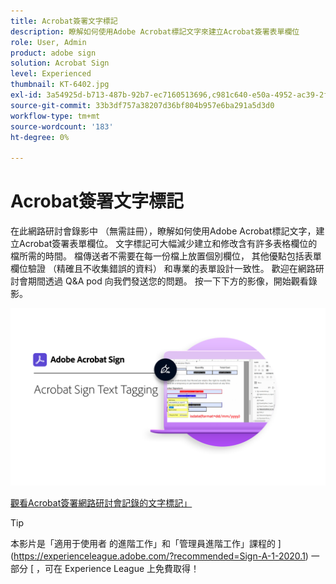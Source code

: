 ```yaml
---
title: Acrobat簽署文字標記
description: 瞭解如何使用Adobe Acrobat標記文字來建立Acrobat簽署表單欄位
role: User, Admin
product: adobe sign
solution: Acrobat Sign
level: Experienced
thumbnail: KT-6402.jpg
exl-id: 3a54925d-b713-487b-92b7-ec7160513696,c981c640-e50a-4952-ac39-2f90d6d0cf08
source-git-commit: 33b3df757a38207d36bf804b957e6ba291a5d3d0
workflow-type: tm+mt
source-wordcount: '183'
ht-degree: 0%

---
```


# Acrobat簽署文字標記

在此網路研討會錄影中 （無需註冊），瞭解如何使用Adobe Acrobat標記文字，建立Acrobat簽署表單欄位。 文字標記可大幅減少建立和修改含有許多表格欄位的檔所需的時間。 檔傳送者不需要在每一份檔上放置個別欄位， 其他優點包括表單欄位驗證 （精確且不收集錯誤的資料） 和專業的表單設計一致性。 歡迎在網路研討會期間透過 Q&amp;A pod 向我們發送您的問題。 按一下下方的影像，開始觀看錄影。

[![觀看會議](../assets/Text-Tagging.png)](https://event.on24.com/wcc/r/2338276/415BE4603F60A61A546C0A91528B444F)

[觀看Acrobat簽署網路研討會記錄的文字標記」](https://event.on24.com/wcc/r/2338276/415BE4603F60A61A546C0A91528B444F)

>[!TIP]
>
>本影片是「適用于使用者 [ ](https://experienceleague.adobe.com/?recommended=Sign-U-1-2020.3) 的進階工作」和「管理員進階工作」課程的 ](https://experienceleague.adobe.com/?recommended=Sign-A-1-2020.1) 一部分 [ ，可在 Experience League 上免費取得！
